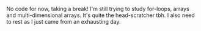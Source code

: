 No code for now, taking a break! I'm still trying to study for-loops, arrays and multi-dimensional arrays. It's quite the head-scratcher tbh.
I also need to rest as I just came from an exhausting day.
